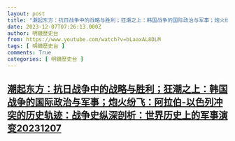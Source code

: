 ```yaml
---
layout: post
title: "潮起东方：抗日战争中的战略与胜利；狂潮之上：韩国战争的国际政治与军事；炮火纷飞：阿拉伯-以色列冲突的历史轨迹：战争史纵深剖析：世界历史上的军事演变20231207"
date: 2023-12-07T07:26:13.000Z
author: 明鏡歷史台
from: https://www.youtube.com/watch?v=bLaaxAL8DLM
tags: [ 明鏡歷史台 ]
comments: True
categories: [ 明鏡歷史台 ]
---
```

<!--1701933973000-->
[潮起东方：抗日战争中的战略与胜利；狂潮之上：韩国战争的国际政治与军事；炮火纷飞：阿拉伯-以色列冲突的历史轨迹：战争史纵深剖析：世界历史上的军事演变20231207](https://www.youtube.com/watch?v=bLaaxAL8DLM)
------

<div>

</div>
